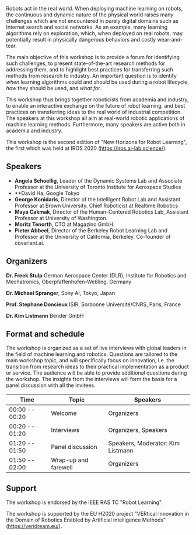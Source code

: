 Robots act in the real world. When deploying machine learning on robots,
the continuous and dynamic nature of the physical world raises many
challenges which are not encountered in purely digital domains such as
Internet search and social networks. As an example, many learning
algorithms rely on exploration, which, when deployed on real robots, may
potentially result in physically dangerous behaviors and costly
wear-and-tear.

The main objective of this workshop is to provide a forum for
identifying such challenges, to present state-of-the-art research
methods for addressing them, and to highlight best practices for
transferring such methods from research to industry. An important
question is to identify *when* learning algorithms could and should be
used during a robot lifecycle, *how* they should be used, and *what
for*.

This workshop thus brings together roboticists from academia and
industry, to enable an interactive exchange on the future of robot
learning, and best practices on transferring ideas to the real world of
industrial competition. The speakers at this workshop all aim at real-world robotic applications of
machine learning methods. Furthermore, many speakers are active both in
academia and industry.


This workshop is the second edition of "New Horizons for Robot
Learning", the first which was held at IROS 2020
(<https://iros.ai-lab.science/>).


## Speakers

* **Angela Schoellig**, Leader of the Dynamic Systems Lab and Associate Professor at the University of Toronto Institute for Aerospace Studies 
* **David Ha, Google Tokyo
* **George Konidaris**, Director of the Intelligent Robot Lab and Assistant Professor at Brown University. Chief Roboticist at Realtime Robotics
* **Maya Cakmak**, Director of the Human-Centered Robotics Lab, Assistant Professor at University of Washington.
* **Moritz Tenorth**, CTO at Magazino GmbH.
* **Pieter Abbeel**, Director of the Berkeley Robot Learning Lab and Professor at the University of California, Berkeley. Co-founder of covariant.ai.

## Organizers

**Dr. Freek Stulp**
German Aerospace Center (DLR), Institute for Robotics and Mechatronics, Oberpfaffenhofen-Weßling, Germany

**Dr. Michael Spranger**, Sony AI, Tokyo, Japan

**Prof. Stephane Doncieux**
ISIR, Sorbonne Université/CNRS, Paris, France

**Dr. Kim Listmann**
Bender GmbH


## Format and schedule

The workshop is organized as a set of live interviews with global leaders in the field of machine learning and robotics. Questions are tailored to the main workshop topic, and will specifically focus on innovation, i.e. the transition from research ideas to their practical implementation as a product or service. The audience will be able to provide additional questions during the workshop. The insights from the interviews will form the basis for a panel discussion with all the invitees.

| Time                  | Topic                 | Speakers              |
|-----------------------|-----------------------|-----------------------|
| 00:00 -- 00:20        | Welcome               | Organizers            |
| 00:20 -- 01:20        | Interviews            | Organizers, Speakers  |
| 01:20 -- 01:50        | Panel discussion      | Speakers, Moderator: Kim Listmann | 
| 01:50 -- 02:00        | Wrap-up and farewell  | Organizers            |


## Support

The workshop is endorsed by the IEEE RAS TC "Robot Learning".

The workshop is supported by the EU H2020 project "VERtical
Innovation in the Domain of Robotics Enabled by Artificial intelligence
Methods" (https://veridream.eu/).
